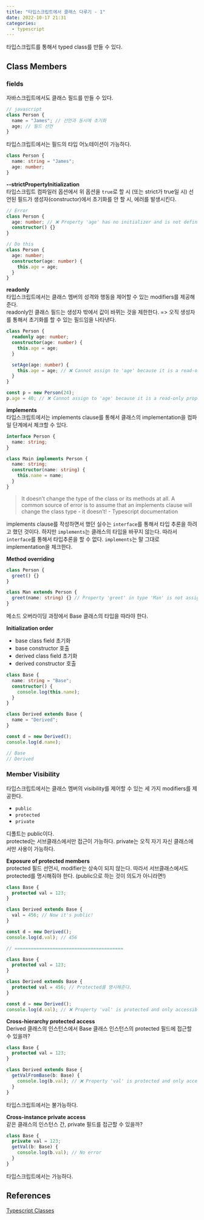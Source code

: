 ```yaml
---
title: "타입스크립트에서 클래스 다루기 - 1"
date: 2022-10-17 21:31
categories:
  - typescript
---
```


타입스크립트를 통해서 typed class를 만들 수 있다.

## Class Members

### fields

자바스크립트에서도 클래스 필드를 만들 수 있다.

```js
// javascript
class Person {
  name = "James"; // 선언과 동시에 초기화
  age; // 필드 선언
}
```

타입스크립트에서는 필드의 타입 어노테이션이 가능하다.

```ts
class Person {
  name: string = "James";
  age: number;
}
```

**--strictPropertyInitialization**  
타입스크립트 컴파일러 옵션에서 위 옵션을 `true`로 할 시 (또는 strict가 true일 시) 선언된 필드가 생성자(constructor)에서 초기화를 안 할 시, 에러를 발생시킨다.

```ts
// Error
class Person {
  age: number; // ❌ Property 'age' has no initializer and is not definitely assigned in the constructor.(2564)
  constructor() {}
}

// Do this
class Person {
  age: number;
  constructor(age: number) {
    this.age = age;
  }
}
```

**readonly**  
타입스크립트에서는 클래스 멤버의 성격와 행동을 제어할 수 있는 modifiers를 제공해준다.  
readonly인 클래스 필드는 생성자 밖에서 값이 바뀌는 것을 제한한다. => 오직 생성자를 통해서 초기화를 할 수 있는 필드임을 나타낸다.

```ts
class Person {
  readonly age: number;
  constructor(age: number) {
    this.age = age;
  }

  setAge(age: number) {
    this.age = age; // ❌ Cannot assign to 'age' because it is a read-only property.(2540)
  }
}

const p = new Person(24);
p.age = 40; // ❌ Cannot assign to 'age' because it is a read-only property.(2540)
```

**implements**  
타입스크립트에서는 implements clause를 통해서 클래스의 implementation을 컴파일 단계에서 체크할 수 있다.

```ts
interface Person {
  name: string;
}

class Main implements Person {
  name: string;
  constructor(name: string) {
    this.name = name;
  }
}
```

> It doesn’t change the type of the class or its methods at all. A common source of error is to assume that an implements clause will change the class type - it doesn’t! - Typescript documentation

implements clause를 작성하면서 했던 실수는 `interface`를 통해서 타입 추론을 하려고 했던 것이다. 하지만 `implements`는 클래스의 타입을 바꾸지 않는다. 따라서 `interface`를 통해서 타입추론을 할 수 없다. `implements`는 말 그대로 implementation을 체크한다.

**Method overriding**

```ts
class Person {
  greet() {}
}

class Man extends Person {
  greet(name: string) {} // Property 'greet' in type 'Man' is not assignable to the same property in base type 'Person'. Type '(name: string) => void' is not assignable to type '() => void'.(2416)
}
```

메소드 오버라이딩 과정에서 Base 클래스의 타입을 따라야 한다.

**Initialization order**

- base class field 초기화
- base constructor 호출
- derived class field 초기화
- derived constructor 호출

```ts
class Base {
  name: string = "Base";
  constructor() {
    console.log(this.name);
  }
}

class Derived extends Base {
  name = "Derived";
}

const d = new Derived();
console.log(d.name);

// Base
// Derived
```

### Member Visibility

타입스크립트에서는 클래스 멤버의 visibility를 제어할 수 있는 세 가지 modifiers를 제공한다.

- `public`
- `protected`
- `private`

디폴트는 public이다.  
protected는 서브클래스에서만 접근이 가능하다. private는 오직 자기 자신 클래스에서만 사용이 가능하다.

**Exposure of protected members**  
protected 필드 선언시, modifier는 상속이 되지 않는다. 따라서 서브클래스에서도 protected를 명시해줘야 한다. (public으로 하는 것이 의도가 아니라면!)

```ts
class Base {
  protected val = 123;
}

class Derived extends Base {
  val = 456; // Now it's public!
}

const d = new Derived();
console.log(d.val); // 456

// ========================================

class Base {
  protected val = 123;
}

class Derived extends Base {
  protected val = 456; // Protected를 명시해준다.
}

const d = new Derived();
console.log(d.val); // ❌ Property 'val' is protected and only accessible within class 'Derived' and its subclasses.
```

**Cross-hierarchy protected access**  
Derived 클래스의 인스턴스에서 Base 클래스 인스턴스의 protected 필드에 접근할 수 있을까?

```ts
class Base {
  protected val = 123;
}

class Derived extends Base {
  getValFromBase(b: Base) {
    console.log(b.val); // ❌ Property 'val' is protected and only accessible through an instance of class 'Derived'. This is an instance of class 'Base'.
  }
}
```

타입스크립트에서는 불가능하다.

**Cross-instance private access**  
같은 클래스의 인스턴스 간, private 필드를 접근할 수 있을까?

```ts
class Base {
  private val = 123;
  getVal(b: Base) {
    console.log(b.val); // No error
  }
}
```

타입스크립트에서는 가능하다.

## References

[Typescript Classes](https://www.typescriptlang.org/docs/handbook/2/classes.html)
